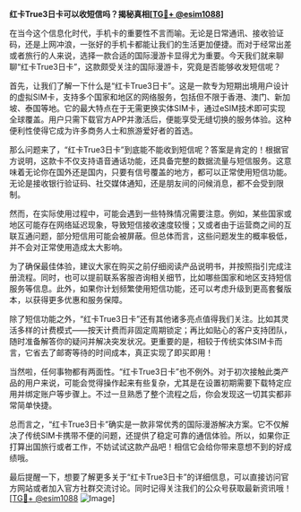 **红卡True3日卡可以收短信吗？揭秘真相[[TG💪+ @esim1088](https://t.me/s/esim1088)]**

在当今这个信息化时代，手机卡的重要性不言而喻。无论是日常通讯、接收验证码，还是上网冲浪，一张好的手机卡都能让我们的生活更加便捷。而对于经常出差或者旅行的人来说，选择一款合适的国际漫游卡显得尤为重要。今天我们就来聊聊“红卡True3日卡”，这款颇受关注的国际漫游卡，究竟是否能够收发短信呢？

首先，让我们了解一下什么是“红卡True3日卡”。这是一款专为短期出境用户设计的虚拟SIM卡，支持多个国家和地区的网络服务，包括但不限于香港、澳门、新加坡、泰国等地。它的最大特点在于无需更换实体SIM卡，通过eSIM技术即可实现全球覆盖。用户只需下载官方APP并激活后，便能享受无缝切换的服务体验。这种便利性使得它成为许多商务人士和旅游爱好者的首选。

那么问题来了，“红卡True3日卡”到底能不能收到短信呢？答案是肯定的！根据官方说明，这款卡不仅支持语音通话功能，还具备完整的数据流量与短信服务。这意味着无论你在国外还是国内，只要有信号覆盖的地方，都可以正常使用短信功能。无论是接收银行验证码、社交媒体通知，还是朋友间的问候消息，都不会受到限制。

然而，在实际使用过程中，可能会遇到一些特殊情况需要注意。例如，某些国家或地区可能存在网络延迟现象，导致短信接收速度较慢；又或者由于运营商之间的互联互通问题，部分短信用可能会被屏蔽。但总体而言，这些问题发生的概率极低，并不会对正常使用造成太大影响。

为了确保最佳体验，建议大家在购买之前仔细阅读产品说明书，并按照指引完成注册流程。同时，也可以提前联系客服咨询相关细节，比如哪些国家和地区支持短信服务等信息。此外，如果你计划频繁使用短信功能，还可以考虑升级到更高套餐版本，以获得更多优惠和服务保障。

除了短信功能之外，“红卡True3日卡”还有其他诸多亮点值得我们关注。比如其灵活多样的计费模式——按天计费而非固定周期锁定；再比如贴心的客户支持团队，随时准备解答你的疑问并解决突发状况。更重要的是，相较于传统实体SIM卡而言，它省去了邮寄等待的时间成本，真正实现了即买即用！

当然啦，任何事物都有两面性。“红卡True3日卡”也不例外。对于初次接触此类产品的用户来说，可能会觉得操作起来有些复杂，尤其是在设置初期需要下载特定应用并绑定账户等步骤上。不过一旦熟悉了整个流程之后，你会发现这一切其实都非常简单快捷。

总而言之，“红卡True3日卡”确实是一款非常优秀的国际漫游解决方案。它不仅解决了传统SIM卡携带不便的问题，还提供了稳定可靠的通信体验。所以，如果你正打算出国旅行或者工作，不妨试试这款产品吧！相信它会给你带来意想不到的好成绩哦。

最后提醒一下，想要了解更多关于“红卡True3日卡”的详细信息，可以直接访问官方网站或者加入官方社群交流讨论。同时记得关注我们的公众号获取最新资讯哦！[[TG💪+ @esim1088](https://t.me/s/esim1088) ![Image](https://i.postimg.cc/4NQfJmqS/Snipaste-2025-05-13-00-14-12.png)]